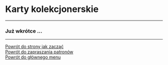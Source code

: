 # Karty kolekcjonerskie
---
### Już wkrótce ...

---
[Powrót do strony jak zacząć](jak_zaczac.md#jak-zaczac-wlasna-kolekcja-kart)  
[Powrót do zapraszania patronów](jak_zapraszac_patronow.md)  
[Powrót do głównego menu](index.md)
